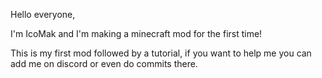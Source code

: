 Hello everyone,

I'm IcoMak and I'm making a minecraft mod for the first time!


This is my first mod followed by a tutorial, if you want to help me you can add me on discord or even do commits there.
